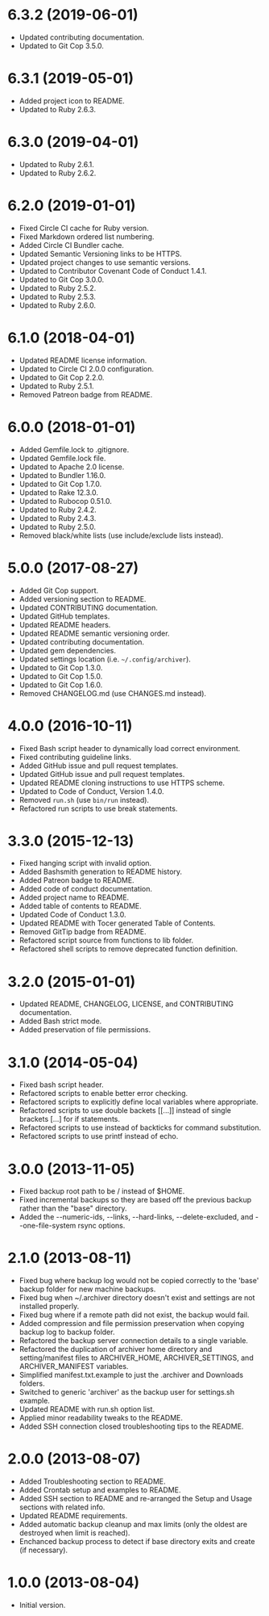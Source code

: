 # 6.3.2 (2019-06-01)

- Updated contributing documentation.
- Updated to Git Cop 3.5.0.

# 6.3.1 (2019-05-01)

- Added project icon to README.
- Updated to Ruby 2.6.3.

# 6.3.0 (2019-04-01)

- Updated to Ruby 2.6.1.
- Updated to Ruby 2.6.2.

# 6.2.0 (2019-01-01)

- Fixed Circle CI cache for Ruby version.
- Fixed Markdown ordered list numbering.
- Added Circle CI Bundler cache.
- Updated Semantic Versioning links to be HTTPS.
- Updated project changes to use semantic versions.
- Updated to Contributor Covenant Code of Conduct 1.4.1.
- Updated to Git Cop 3.0.0.
- Updated to Ruby 2.5.2.
- Updated to Ruby 2.5.3.
- Updated to Ruby 2.6.0.

# 6.1.0 (2018-04-01)

- Updated README license information.
- Updated to Circle CI 2.0.0 configuration.
- Updated to Git Cop 2.2.0.
- Updated to Ruby 2.5.1.
- Removed Patreon badge from README.

# 6.0.0 (2018-01-01)

- Added Gemfile.lock to .gitignore.
- Updated Gemfile.lock file.
- Updated to Apache 2.0 license.
- Updated to Bundler 1.16.0.
- Updated to Git Cop 1.7.0.
- Updated to Rake 12.3.0.
- Updated to Rubocop 0.51.0.
- Updated to Ruby 2.4.2.
- Updated to Ruby 2.4.3.
- Updated to Ruby 2.5.0.
- Removed black/white lists (use include/exclude lists instead).

# 5.0.0 (2017-08-27)

- Added Git Cop support.
- Added versioning section to README.
- Updated CONTRIBUTING documentation.
- Updated GitHub templates.
- Updated README headers.
- Updated README semantic versioning order.
- Updated contributing documentation.
- Updated gem dependencies.
- Updated settings location (i.e. `~/.config/archiver`).
- Updated to Git Cop 1.3.0.
- Updated to Git Cop 1.5.0.
- Updated to Git Cop 1.6.0.
- Removed CHANGELOG.md (use CHANGES.md instead).

# 4.0.0 (2016-10-11)

- Fixed Bash script header to dynamically load correct environment.
- Fixed contributing guideline links.
- Added GitHub issue and pull request templates.
- Updated GitHub issue and pull request templates.
- Updated README cloning instructions to use HTTPS scheme.
- Updated to Code of Conduct, Version 1.4.0.
- Removed `run.sh` (use `bin/run` instead).
- Refactored run scripts to use break statements.

# 3.3.0 (2015-12-13)

- Fixed hanging script with invalid option.
- Added Bashsmith generation to README history.
- Added Patreon badge to README.
- Added code of conduct documentation.
- Added project name to README.
- Added table of contents to README.
- Updated Code of Conduct 1.3.0.
- Updated README with Tocer generated Table of Contents.
- Removed GitTip badge from README.
- Refactored script source from functions to lib folder.
- Refactored shell scripts to remove deprecated function definition.

# 3.2.0 (2015-01-01)

- Updated README, CHANGELOG, LICENSE, and CONTRIBUTING documentation.
- Added Bash strict mode.
- Added preservation of file permissions.

# 3.1.0 (2014-05-04)

- Fixed bash script header.
- Refactored scripts to enable better error checking.
- Refactored scripts to explicitly define local variables where appropriate.
- Refactored scripts to use double backets [[...]] instead of single brackets [...] for if statements.
- Refactored scripts to use  instead of backticks  for command substitution.
- Refactored scripts to use printf instead of echo.

# 3.0.0 (2013-11-05)

- Fixed backup root path to be / instead of $HOME.
- Fixed incremental backups so they are based off the previous backup rather than the "base" directory.
- Added the --numeric-ids, --links, --hard-links, --delete-excluded, and --one-file-system rsync options.

# 2.1.0 (2013-08-11)

- Fixed bug where backup log would not be copied correctly to the 'base' backup folder for new machine backups.
- Fixed bug when ~/.archiver directory doesn't exist and settings are not installed properly.
- Fixed bug where if a remote path did not exist, the backup would fail.
- Added compression and file permission preservation when copying backup log to backup folder.
- Refactored the backup server connection details to a single variable.
- Refactored the duplication of archiver home directory and setting/manifest files to ARCHIVER_HOME, ARCHIVER_SETTINGS,
  and ARCHIVER_MANIFEST variables.
- Simplified manifest.txt.example to just the .archiver and Downloads folders.
- Switched to generic 'archiver' as the backup user for settings.sh example.
- Updated README with run.sh option list.
- Applied minor readability tweaks to the README.
- Added SSH connection closed troubleshooting tips to the README.

# 2.0.0 (2013-08-07)

- Added Troubleshooting section to README.
- Added Crontab setup and examples to README.
- Added SSH section to README and re-arranged the Setup and Usage sections with related info.
- Updated README requirements.
- Added automatic backup cleanup and max limits (only the oldest are destroyed when limit is reached).
- Enchanced backup process to detect if base directory exits and create (if necessary).

# 1.0.0 (2013-08-04)

- Initial version.

